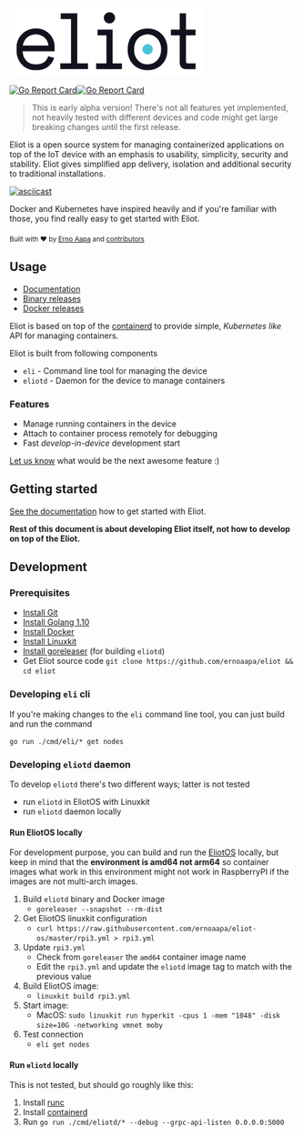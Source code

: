 
![Eliot](docs/eliot-logo-medium.png)

[![Go Report Card](https://goreportcard.com/badge/github.com/ernoaapa/eliot)](https://goreportcard.com/report/github.com/ernoaapa/eliot)[![Go Report Card](https://img.shields.io/badge/deb-packagecloud.io-844fec.svg)](https://packagecloud.io/ernoaapa/eliot)

> This is early alpha version! There's not all features yet implemented, not heavily tested with different devices and code might get large breaking changes until the first release.

Eliot is a open source system for managing containerized applications on top of the IoT device with an emphasis to usability, simplicity, security and stability. Eliot gives simplified app delivery, isolation and additional security to traditional installations.

[![asciicast](https://asciinema.org/a/vZcVZKEfAosSSrhWrJbmIqAd9.png)](https://asciinema.org/a/vZcVZKEfAosSSrhWrJbmIqAd9?autoplay=1&speed=2&t=4)

Docker and Kubernetes have inspired heavily and if you're familiar with those, you find really easy to get started with Eliot.

<sub>Built with ❤︎ by [Erno Aapa](https://github.com/ernoaapa) and [contributors](https://github.com/ernoaapa/eliot/contributors)</sub>

## Usage

- [Documentation](http://docs.eliot.run)
- [Binary releases](https://github.com/ernoaapa/eliot/releases)
- [Docker releases](https://hub.docker.com/r/ernoaapa/eliotd/tags)

Eliot is based on top of the [containerd](https://github.com/containerd/containerd) to provide simple, _Kubernetes like_ API for managing containers.

Eliot is built from following components
- `eli` - Command line tool for managing the device
- `eliotd` - Daemon for the device to manage containers

### Features
- Manage running containers in the device
- Attach to container process remotely for debugging
- Fast _develop-in-device_ development start

[Let us know](https://github.com/ernoaapa/eliot/issues/new) what would be the next awesome feature :)

## Getting started
[See the documentation](http://docs.eliot.run/getting_started.html) how to get started with Eliot.

**Rest of this document is about developing Eliot itself, not how to develop on top of the Eliot.**

## Development

### Prerequisites
- [Install Git](https://git-scm.com/book/en/v2/Getting-Started-Installing-Git)
- [Install Golang 1.10](https://golang.org/doc/install)
- [Install Docker](https://docs.docker.com/install/)
- [Install Linuxkit](https://github.com/linuxkit/linuxkit#build-the-linuxkit-tool)
- [Install goreleaser](https://goreleaser.com/#introduction.installing_goreleaser) (for building `eliotd`)
- Get Eliot source code `git clone https://github.com/ernoaapa/eliot && cd eliot`

### Developing `eli` cli
If you're making changes to the `eli` command line tool, you can just build and run the command
```shell
go run ./cmd/eli/* get nodes
```

### Developing `eliotd` daemon
To develop `eliotd` there's two different ways; latter is not tested
- run `eliotd` in EliotOS with Linuxkit
- run `eliotd` daemon locally

#### Run EliotOS locally
For development purpose, you can build and run the [EliotOS](https://github.com/ernoaapa/eliot-os) locally, but keep in mind that the **environment is amd64 not arm64** so container images what work in this environment might not work in RaspberryPI if the images are not multi-arch images.

1. Build `eliotd` binary and Docker image
   - `goreleaser --snapshot --rm-dist`
2. Get EliotOS linuxkit configuration
   - `curl https://raw.githubusercontent.com/ernoaapa/eliot-os/master/rpi3.yml > rpi3.yml`
3. Update `rpi3.yml`
   - Check from `goreleaser` the `amd64` container image name
   - Edit the `rpi3.yml` and update the `eliotd` image tag to match with the previous value
4. Build EliotOS image:
   - `linuxkit build rpi3.yml`
5. Start image:
   - MacOS: `sudo linuxkit run hyperkit -cpus 1 -mem "1048" -disk size=10G -networking vmnet moby`
6. Test connection
   - `eli get nodes`

#### Run `eliotd` locally
This is not tested, but should go roughly like this:

1. Install [runc](https://github.com/opencontainers/runc)
2. Install [containerd](https://github.com/containerd/containerd/blob/master/docs/getting-started.md#starting-containerd)
3. Run `go run ./cmd/eliotd/* --debug --grpc-api-listen 0.0.0.0:5000`
